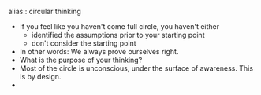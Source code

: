 alias:: circular thinking

- If you feel like you haven't come full circle, you haven't either
	- identified the assumptions prior to your starting point
	- don't consider the starting point
- In other words: We always prove ourselves right.
- What is the purpose of your thinking?
- Most of the circle is unconscious, under the surface of awareness. This is by design.
-